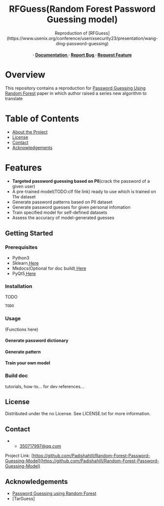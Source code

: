 <div align='center'>

<h1>RFGuess(Random Forest Password Guessing model)</h1>
<p>Reproduction of [RFGuess](https://www.usenix.org/conference/usenixsecurity23/presentation/wang-ding-password-guessing)</p>

<h4> <span> · </span> <a href="https://github.com/PadishahIII/Random Forest Password Guessing Mode/blob/master/README.md"> Documentation </a> <span> · </span> <a href="https://github.com/PadishahIII/Random Forest Password Guessing Mode/issues"> Report Bug </a> <span> · </span> <a href="https://github.com/PadishahIII/Random Forest Password Guessing Mode/issues"> Request Feature </a> </h4>


</div>

# Overview
This repository contains a reproduction for [Password Guessing Using Random Forest](https://www.usenix.org/conference/usenixsecurity23/presentation/wang-ding-password-guessing) paper in which author raised a series new algorithm to translate


# Table of Contents

- [About the Project](#star2-about-the-project)
- [License](#warning-license)
- [Contact](#handshake-contact)
- [Acknowledgements](#gem-acknowledgements)



# Features
- **Targeted password guessing based on PII**(crack the password of a given user)
- A pre-trained model(TODO:clf file link) ready to use which is trained on 11w dataset
- Generate password patterns based on PII dataset
- Generate password guesses for given personal infomation
- Train specified model for self-defined datasets
- Assess the accuracy of model-generated guesses


## Getting Started

### Prerequisites

- Python3
- Sklearn<a href="https://scikit-learn.org/stable/install.html"> Here</a>
- Mkdocs(Optional for doc build)<a href="https://www.mkdocs.org/user-guide/installation/"> Here</a>
- PyQt5<a href="https://pypi.org/project/PyQt5/"> Here</a>


### Installation

TODO
```bash
TODO
```


### Usage
(Functions here)
#### Generate password dictionary

#### Generate pattern 

#### Train your own model



### Build doc
tutorials, how-to...
for dev references...




## License

Distributed under the no License. See LICENSE.txt for more information.

## Contact

- - 350717997@qq.com
  

Project Link: [https://github.com/PadishahIII/Random-Forest-Password-Guessing-Model](https://github.com/PadishahIII/Random-Forest-Password-Guessing-Model)

## Acknowledgements

- [Password Guessing using Random Forest](https://www.usenix.org/conference/usenixsecurity23/presentation/wang-ding-password-guessing)
- [TarGuess]
